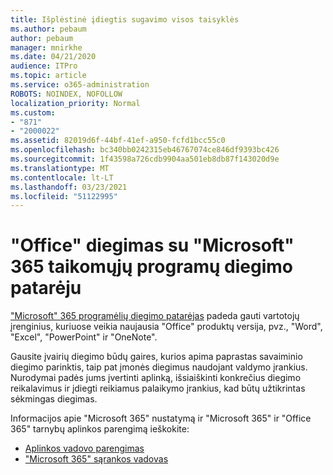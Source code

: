 ```yaml
---
title: Išplėstinė įdiegtis sugavimo visos taisyklės
ms.author: pebaum
author: pebaum
manager: mnirkhe
ms.date: 04/21/2020
audience: ITPro
ms.topic: article
ms.service: o365-administration
ROBOTS: NOINDEX, NOFOLLOW
localization_priority: Normal
ms.custom:
- "871"
- "2000022"
ms.assetid: 82019d6f-44bf-41ef-a950-fcfd1bcc55c0
ms.openlocfilehash: bc340bb0242315eb46767074ce846df9393bc426
ms.sourcegitcommit: 1f43598a726cdb9904aa501eb8db87f143020d9e
ms.translationtype: MT
ms.contentlocale: lt-LT
ms.lasthandoff: 03/23/2021
ms.locfileid: "51122995"
---
```

# <a name="install-office-with-the-microsoft-365-apps-deployment-advisor"></a>"Office" diegimas su "Microsoft" 365 taikomųjų programų diegimo patarėju

["Microsoft" 365 programėlių diegimo patarėjas](https://go.microsoft.com/fwlink/?linkid=2145748) padeda gauti vartotojų įrenginius, kuriuose veikia naujausia "Office" produktų versija, pvz., "Word", "Excel", "PowerPoint" ir "OneNote".
  
Gausite įvairių diegimo būdų gaires, kurios apima paprastas savaiminio diegimo parinktis, taip pat įmonės diegimus naudojant valdymo įrankius. Nurodymai padės jums įvertinti aplinką, išsiaiškinti konkrečius diegimo reikalavimus ir įdiegti reikiamus palaikymo įrankius, kad būtų užtikrintas sėkmingas diegimas.
  
Informacijos apie "Microsoft 365" nustatymą ir "Microsoft 365" ir "Office 365" tarnybų aplinkos parengimą ieškokite:

- [Aplinkos vadovo parengimas](https://go.microsoft.com/fwlink/?linkid=2005213)
- ["Microsoft 365" sąrankos vadovas](https://go.microsoft.com/fwlink/?linkid=2072646)
